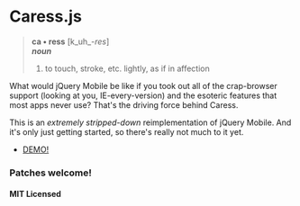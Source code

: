 # Caress.js

>**ca &bull; ress** \[k_uh_-*res*\]<br/>
>_**noun**_<br/>
>1. to touch, stroke, etc. lightly, as if in affection

What would jQuery Mobile be like if you took out all of the crap-browser support (looking at you, IE-every-version) and the esoteric features that most apps never use? That's the driving force behind Caress.

This is an _extremely stripped-down_ reimplementation of jQuery Mobile. And it's only just getting started, so there's really not much to it yet.

* [DEMO!](http://atuttle.github.com/caress.js/)

### Patches welcome!

#### MIT Licensed